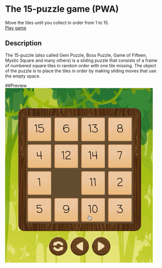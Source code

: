 # The 15-puzzle game (PWA)
Move the tiles until you collect in order from 1 to 15.</br>
[Play game](https://albertgabdullin.github.io/puzzle15/)

## Description
The 15-puzzle (also called Gem Puzzle, Boss Puzzle, Game of Fifteen, Mystic Square and many others) is a sliding
puzzle that consists of a frame of numbered square tiles in random order with one tile missing.
The object of the puzzle is to place the tiles in order by making sliding moves that use the empty space.

##Preview
![Game preview gif](game.gif)
